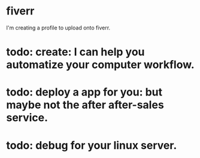 # fiverr
I'm creating a profile to upload onto fiverr.


# todo: create: I can help you automatize your computer workflow.
# todo: deploy a app for you: but maybe not the after after-sales service.
# todo: debug for your linux server.
